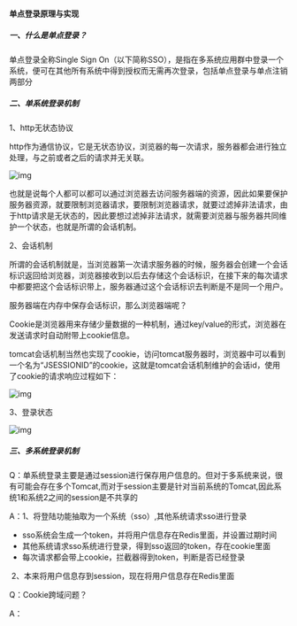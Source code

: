 #### 单点登录原理与实现

##### 一、什么是单点登录？

单点登录全称Single Sign On（以下简称SSO），是指在多系统应用群中登录一个系统，便可在其他所有系统中得到授权而无需再次登录，包括单点登录与单点注销两部分

##### 二、单系统登录机制

1、http无状态协议

http作为通信协议，它是无状态协议，浏览器的每一次请求，服务器都会进行独立处理，与之前或者之后的请求并无关联。

![img](https://pic4.zhimg.com/80/v2-29434d06740dec55a1b287c2bd6121e0_1440w.jpg?source=1940ef5c)

也就是说每个人都可以都可以通过浏览器去访问服务器端的资源，因此如果要保护服务器资源，就要限制浏览器请求，要限制浏览器请求，就要过滤掉非法请求，由于http请求是无状态的，因此要想过滤掉非法请求，就需要浏览器与服务器共同维护一个状态，也就是所谓的会话机制。

2、会话机制

所谓的会话机制就是，当浏览器第一次请求服务器的时候，服务器会创建一个会话标识返回给浏览器，浏览器接收到以后去存储这个会话标识，在接下来的每次请求中都要把这个会话标识带上，服务器通过这个会话标识去判断是不是同一个用户。

服务器端在内存中保存会话标识，那么浏览器端呢？

Cookie是浏览器用来存储少量数据的一种机制，通过key/value的形式，浏览器在发送请求时自动附带上cookie信息。

tomcat会话机制当然也实现了cookie，访问tomcat服务器时，浏览器中可以看到一个名为“JSESSIONID”的cookie，这就是tomcat会话机制维护的会话id，使用了cookie的请求响应过程如下：

![img](https://pic2.zhimg.com/80/v2-474d9a5805c296fbfe2b5c2855e1bf22_1440w.jpg?source=1940ef5c)

3、登录状态

![img](https://pic3.zhimg.com/80/v2-09055e52f0c7f4e46c619dd94dc378a6_1440w.jpg?source=1940ef5c)

##### 三、多系统登录机制

Q：单系统登录主要是通过session进行保存用户信息的。但对于多系统来说，很有可能会存在多个Tomcat,而对于session主要是针对当前系统的Tomcat,因此系统1和系统2之间的session是不共享的

A：1、将登陆功能抽取为一个系统（sso）,其他系统请求sso进行登录

- sso系统会生成一个token，并将用户信息存在Redis里面，并设置过期时间
- 其他系统请求sso系统进行登录，得到sso返回的token，存在cookie里面
- 每次请求都会带上cookie，拦截器得到token，判断是否已经登录         

​      2、本来将用户信息存到session，现在将用户信息存在Redis里面

Q：Cookie跨域问题？

A：